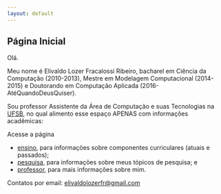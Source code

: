 ```yaml
---
layout: default
---
```


## Página Inicial

Olá.

Meu nome é Elivaldo Lozer Fracalossi Ribeiro, bacharel em Ciência da Computação (2010-2013), Mestre em Modelagem Computacional (2014-2015) e Doutorando em Computação Aplicada (2016-AtéQuandoDeusQuiser).

Sou professor Assistente da Área de Computação e suas Tecnologias na [UFSB](http://www.ufsb.edu.br), no qual alimento esse espaço APENAS com informações acadêmicas:

Acesse a página
+ [ensino](/pages/ensino), para informações sobre componentes curriculares (atuais e passados);
+ [pesquisa](/pages/pesquisa), para informações sobre meus tópicos de pesquisa; e
+ [professor](/pages/professor), para mais informações sobre mim.

Contatos por email: elivaldolozerfr@gmail.com
